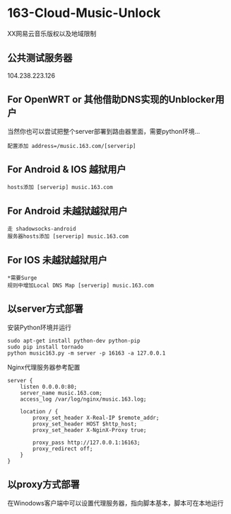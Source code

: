 # 163-Cloud-Music-Unlock
XX网易云音乐版权以及地域限制

## 公共测试服务器
104.238.223.126

## For OpenWRT or 其他借助DNS实现的Unblocker用户
当然你也可以尝试把整个server部署到路由器里面，需要python环境...
```
配置添加 address=/music.163.com/[serverip]
```
## For Android & IOS 越狱用户
```
hosts添加 [serverip] music.163.com
```
## For Android 未越狱越狱用户
```
走 shadowsocks-android
服务器hosts添加 [serverip] music.163.com
```
## For IOS 未越狱越狱用户
```
*需要Surge
规则中增加Local DNS Map [serverip] music.163.com
```

## 以server方式部署
安装Python环境并运行
```
sudo apt-get install python-dev python-pip
sudo pip install tornado
python music163.py -m server -p 16163 -a 127.0.0.1
```
Nginx代理服务器参考配置
```
server {
    listen 0.0.0.0:80;
    server_name music.163.com;
    access_log /var/log/nginx/music.163.log;

    location / {
        proxy_set_header X-Real-IP $remote_addr;
        proxy_set_header HOST $http_host;
        proxy_set_header X-NginX-Proxy true;

        proxy_pass http://127.0.0.1:16163;
        proxy_redirect off;
    }
}

```

## 以proxy方式部署
在Winodows客户端中可以设置代理服务器，指向脚本基本，脚本可在本地运行
